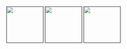 <p align="center">
	<a href="" target="_blank" rel="noreferrer"><img src="https://upload.wikimedia.org/wikipedia/commons/1/18/ISO_C%2B%2B_Logo.svg" width="100" height="100" alt="" /></a>
	<a href="" target="_blank" rel="noreferrer"><img src="https://upload.wikimedia.org/wikipedia/commons/e/ef/CMake_logo.svg" width="100" height="100" alt="" /></a>
	<a href="" target="_blank" rel="noreferrer"><img src="https://www.vectorlogo.zone/logos/neovimio/neovimio-icon.svg" width="100" height="100" alt="" /></a>
</p>

